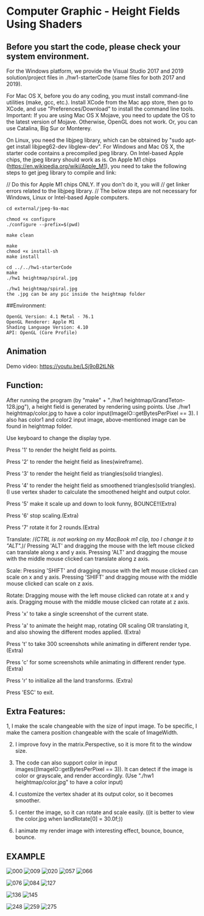 # Computer Graphic - Height Fields Using Shaders

## Before you start the code, please check your system environment.

For the Windows platform, we provide the Visual Studio 2017 and 2019 solution/project files in ./hw1-starterCode (same files for both 2017 and 2019).

For Mac OS X, before you do any coding, you must install command-line utilities (make, gcc, etc.). Install XCode from the Mac app store, then go to XCode, and use "Preferences/Download" to install the command line tools. Important: If you are using Mac OS X Mojave, you need to update the OS to the latest version of Mojave. Otherwise, OpenGL does not work. Or, you can use Catalina, Big Sur or Monterey.

On Linux, you need the libjpeg library, which can be obtained by "sudo apt-get install libjpeg62-dev libglew-dev". For Windows and Mac OS X, the starter code contains a precompiled jpeg library. On Intel-based Apple chips, the jpeg library should work as is. On Apple M1 chips (https://en.wikipedia.org/wiki/Apple_M1), you need to take the following steps to get jpeg library to compile and link:

// Do this for Apple M1 chips ONLY. If you don't do it, you will
// get linker errors related to the libjpeg library.
// The below steps are not necessary for Windows, Linux or Intel-based Apple computers.
```
cd external/jpeg-9a-mac

chmod +x configure
./configure --prefix=$(pwd)

make clean

make
chmod +x install-sh
make install

cd ../../hw1-starterCode
make
./hw1 heightmap/spiral.jpg

```
```
./hw1 heightmap/spiral.jpg
the .jpg can be any pic inside the heightmap folder
```


##Environment:
```
OpenGL Version: 4.1 Metal - 76.1
OpenGL Renderer: Apple M1
Shading Language Version: 4.10
API: OpenGL (Core Profile)
```
## Animation
Demo video: https://youtu.be/LSj9oB2tLNk

## Function:

After running the program (by "make" + "./hw1 heightmap/GrandTeton-128.jpg"), a height field is generated by rendering using points.
Use ./hw1 heightmap/color.jpg to have a color input(ImageIO::getBytesPerPixel == 3).
I also has color1 and color2 input image, above-mentioned image can be found in heightmap folder.

Use keyboard to change the display type.

Press '1' to render the height field as points.

Press '2' to render the height field as lines(wireframe).

Press '3' to render the height field as triangles(solid triangles).

Press '4' to render the height field as smoothened triangles(solid triangles). (I use vertex shader to calculate the smoothened height and output color.

Press '5' make it scale up and down to look funny, BOUNCE!!(Extra)

Press '6' stop scaling.(Extra)

Press '7' rotate it for 2 rounds.(Extra)

Translate: /*(CTRL is not working on my MacBook m1 clip, too I change it to "ALT".)*/
Pressing 'ALT' and dragging the mouse with the left mouse clicked can translate along x and y axis. 
Pressing 'ALT' and dragging the mouse with the middle mouse clicked can translate along z axis. 

Scale: 
Pressing 'SHIFT' and dragging mouse with the left mouse clicked can scale on x and y axis.
Pressing 'SHIFT' and dragging mouse with the middle mouse clicked can scale on z axis.

Rotate: 
Dragging mouse with the left mouse clicked can rotate at x and y axis.
Dragging mouse with the middle mouse clicked can rotate at z axis.

Press 'x' to take a single screenshot of the current state.

Press 'a' to animate the height map, rotating OR scaling OR translating it, and also showing the different modes applied. (Extra)

Press 't' to take 300 screenshots while animating in different render type. (Extra)

Press 'c' for some screenshots while animating in different render type. (Extra)

Press 'r' to initialize all the land transforms. (Extra)

Press 'ESC' to exit.


## Extra Features:

1, I make the scale changeable with the size of input image.
To be specific, I make the camera position changeable with the scale of ImageWidth.

2. I improve fovy in the matrix.Perspective, so it is more fit to the window size.

3. The code can also support color in input images((ImageIO::getBytesPerPixel == 3)). 
It can detect if the image is color or grayscale, and render accordingly.
(Use "./hw1 heightmap/color.jpg" to have a color input)

4. I customize the vertex shader at its output color, so it becomes smoother.

5. I center the image, so it can rotate and scale easily.
((it is better to view the color.jpg when landRotate[0] = 30.0f;))

6. I animate my render image with interesting effect, bounce, bounce, bounce.

## EXAMPLE

![000](https://user-images.githubusercontent.com/51981236/169444165-7bedbe90-1bbf-4ed2-a07a-42cb11a1d45f.jpg)
![009](https://user-images.githubusercontent.com/51981236/169444191-ddaa3e09-6a96-40e5-abe1-8739fea0e2a9.jpg)
![020](https://user-images.githubusercontent.com/51981236/169444212-118549f0-9a56-4e8f-aebc-f9cdeb23fa53.jpg)
![057](https://user-images.githubusercontent.com/51981236/169444229-12326408-505a-423e-9b83-2d4ac171dee9.jpg)
![066](https://user-images.githubusercontent.com/51981236/169444260-a3818d38-e928-4ead-a1ef-52cbbf1103d9.jpg)

![076](https://user-images.githubusercontent.com/51981236/169444278-ba2de6cb-ea0c-4aef-b51d-80dff9e74e69.jpg)
![084](https://user-images.githubusercontent.com/51981236/169444296-99a189ed-01b4-4ae8-91ac-be582e310b0f.jpg)
![127](https://user-images.githubusercontent.com/51981236/169444325-3d27d4c3-3c97-487d-b885-0e0057da16e8.jpg)

![136](https://user-images.githubusercontent.com/51981236/169444345-0649ee5a-6c40-43f0-893d-dcb787f4321a.jpg)
![145](https://user-images.githubusercontent.com/51981236/169444364-6406af04-dffa-4f44-84f7-f22e729ffd4c.jpg)

![248](https://user-images.githubusercontent.com/51981236/169444400-9b73ea6d-cd36-4d1e-9f7b-ad07020d54df.jpg)
![259](https://user-images.githubusercontent.com/51981236/169444423-822c1882-0564-4a82-8100-74bddcf7b00f.jpg)
![275](https://user-images.githubusercontent.com/51981236/169444449-ef28b1de-881d-4a38-9e24-fd51f4cc60f5.jpg)

